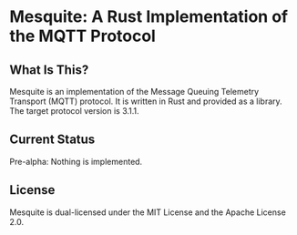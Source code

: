 # Mesquite: A Rust Implementation of the MQTT Protocol

## What Is This?

Mesquite is an implementation of the Message Queuing Telemetry Transport (MQTT)
protocol. It is written in Rust and provided as a library. The target protocol
version is 3.1.1.

## Current Status

Pre-alpha: Nothing is implemented.

## License

Mesquite is dual-licensed under the MIT License and the Apache License 2.0.
